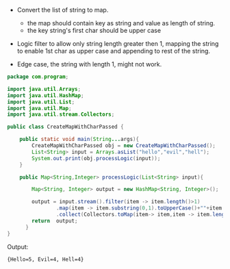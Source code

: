- Convert the list of string to map.
  - the map should contain key as string and value as length of string.
  - the key string's first char should be upper case
  
-  Logic filter to allow only string length greater then 1, mapping the string to enable 1st char as upper case and appending to rest of the string.
- Edge case, the string with length 1, might not work.
  
```java
package com.program;

import java.util.Arrays;
import java.util.HashMap;
import java.util.List;
import java.util.Map;
import java.util.stream.Collectors;

public class CreateMapWithCharPassed {

    public static void main(String...args){
        CreateMapWithCharPassed obj = new CreateMapWithCharPassed();
        List<String> input = Arrays.asList("hello","evil","hell");
        System.out.print(obj.processLogic(input));
    }

    public Map<String,Integer> processLogic(List<String> input){

        Map<String, Integer> output = new HashMap<String, Integer>();

        output = input.stream().filter(item -> item.length()>1)
                .map(item -> item.substring(0,1).toUpperCase()+""+item.substring(1,item.length()))
                .collect(Collectors.toMap(item-> item,item -> item.length()));
        return  output;
      }
}
```

Output:
```
{Hello=5, Evil=4, Hell=4}

```
